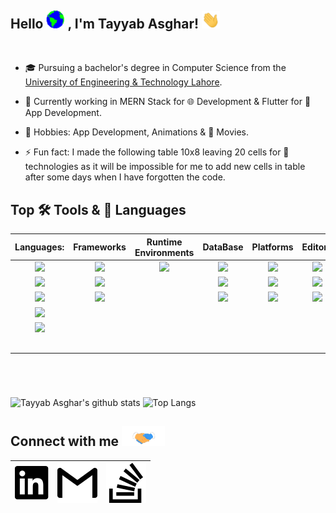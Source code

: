 ## Hello <img src="assets/Earth.gif" width="29px"> , I'm Tayyab Asghar! <img src="assets/Hi.gif" width="29px">

<br />

- 🎓 Pursuing a bachelor's degree in Computer Science from the [University of Engineering & Technology Lahore](https://uet.edu.pk/).

- 🔭 Currently working in MERN Stack for 🌐 Development & Flutter for 📱 App Development.

- 🎨 Hobbies: App Development, Animations & 🍿 Movies.

- ⚡ Fun fact: I made the following table 10x8 leaving 20 cells for 🔮 technologies as it will be impossible for me to add new cells in table after some days when I have forgotten the code.

## Top 🛠️ Tools & 📙 Languages

|  Languages:   |  Frameworks   | Runtime Environments |   DataBase    |   Platforms   |    Editors    |      VCS      |    Others     |
| :-----------: | :-----------: | :------------------: | :-----------: | :-----------: | :-----------: | :-----------: | :-----------: |
|    ![][js]    |    ![][rc]    |       ![][njs]       |   ![][tsql]   |   ![][crm]    |   ![][code]   |   ![][git]    |   ![][ter]    |
|   ![][dat]    |   ![][flu]    |     <!-- 3.2 -->     |   ![][mdb]    |   ![][and]    |  ![][stdio]   | <!-- 7.2 -->  | <!-- 8.2 -->  |
|   ![][cpp]    |   ![][mui]    |     <!-- 3.3 -->     |    ![][fb]    |   ![][ios]    |    ![][fm]    | <!-- 7.3 -->  | <!-- 8.3 -->  |
|    ![][c#]    | <!-- 2.4 -->  |     <!-- 3.4 -->     | <!-- 4.4 -->  | <!-- 5.4 -->  | <!-- 6.4 -->  | <!-- 7.4 -->  | <!-- 8.4 -->  |
|   ![][asm]    | <!-- 2.5 -->  |     <!-- 3.5 -->     | <!-- 4.5 -->  | <!-- 5.5 -->  | <!-- 6.5 -->  | <!-- 7.5 -->  | <!-- 8.5 -->  |
| <!-- 1.6 -->  | <!-- 2.6 -->  |     <!-- 3.6 -->     | <!-- 4.6 -->  | <!-- 5.6 -->  | <!-- 6.6 -->  | <!-- 7.6 -->  | <!-- 8.6 -->  |
| <!-- 1.7 -->  | <!-- 2.7 -->  |     <!-- 3.7 -->     | <!-- 4.7 -->  | <!-- 5.7 -->  | <!-- 6.7 -->  | <!-- 7.7 -->  | <!-- 8.7 -->  |
| <!-- 1.8 -->  | <!-- 2.8 -->  |     <!-- 3.8 -->     | <!-- 4.8 -->  | <!-- 5.8 -->  | <!-- 6.8 -->  | <!-- 7.8 -->  | <!-- 8.8 -->  |
| <!-- 1.9 -->  | <!-- 2.9 -->  |     <!-- 3.9 -->     | <!-- 4.9 -->  | <!-- 5.9 -->  | <!-- 6.9 -->  | <!-- 7.9 -->  | <!-- 8.9  --> |
| <!-- 1.10 --> | <!-- 2.10 --> |    <!--  3.10 -->    | <!-- 4.10 --> | <!-- 5.10 --> | <!-- 6.10 --> | <!-- 7.10 --> | <!-- 8.10 --> |

<!--
 Commented the empty cells of the Table. The numbers will help in placing the future Logos in Table.
 -->

<br />

#

![Tayyab Asghar's github stats][stat]
![Top Langs][lang]

## Connect with me <img src="assets/Handshake.gif" height="32px" />

| [![ldin]][lac] | [![gm]][gmac] | [![sof]][sofac] |
| :------------: | :-----------: | :-------------: |

<!--
- 🔭 I’m currently working on ...
- 🌱 I’m currently learning ...
- 👯 I’m looking to collaborate on ...
- 🤔 I’m looking for help with ...
- 💬 Ask me about ...
- 📫 How to reach me: ...
- 😄 Pronouns: ...
- ⚡ Fun fact: ...
-->

<!-- https://raw.githubusercontent.com/github/explore/80688e429a7d4ef2fca1e82350fe8e3517d3494d/topics/react/react.png -->

[js]: assets/js.png
[rc]: assets/react.png
[njs]: assets/nodejs.png
[tsql]: assets/tsql.png
[crm]: assets/chrome.png
[code]: assets/vs-code.png
[git]: assets/git.png
[ter]: assets/terminal.png
[dat]: assets/dart.png
[flu]: assets/flutter.png
[mdb]: assets/mongodb.png
[and]: assets/android.svg
[stdio]: assets/visual-studio.svg
[cpp]: assets/cpp.png
[mui]: assets/material-ui.png
[fb]: assets/firebase.svg
[ios]: assets/ios.png
[fm]: assets/figma.svg
[c#]: assets/csharp.png
[asm]: assets/x86-64-assembly.png

<!-- -->

[stat]: https://github-readme-stats.vercel.app/api?username=TayyabAsghar&show_icons=true&hide_border=true&count_private=true&theme=onedark
[lang]: https://github-readme-stats.vercel.app/api/top-langs/?username=TayyabAsghar&hide=python&layout=compact&hide_border=true&count_private=true&theme=onedark

<!-- "https://cdn.jsdelivr.net/npm/simple-icons@v3/icons/stackoverflow.svg" -->

[ldin]: assets/linkedin.svg
[lac]: https://www.linkedin.com/in/muhammad-tayyab-asghar-033a0b196/
[gm]: assets/gmail.svg
[gmac]: mailto:muhammadtayyabasghar@gmail.com
[sof]: assets/stackoverflow.svg
[sofac]: https://stackoverflow.com/users/12767370/m-tayyab-asghar/
